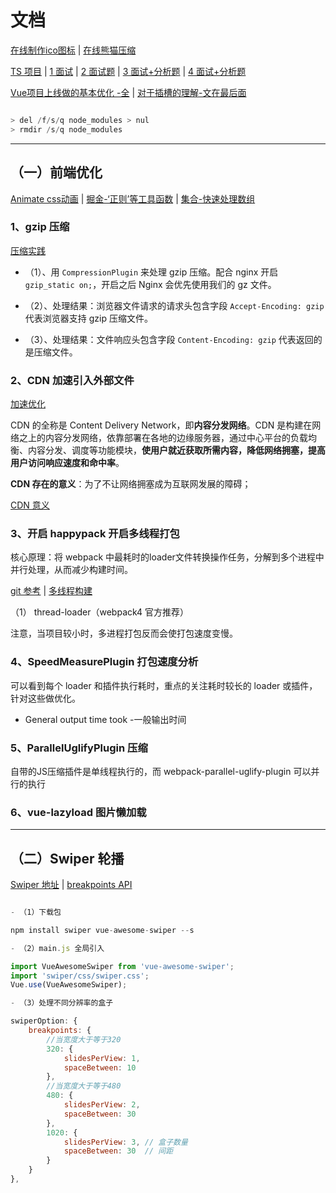 # 文档

[在线制作ico图标](http://www.bitbug.net/) | [在线熊猫压缩](https://tinypng.com/)

[TS 项目](https://github.com/FSFED/ts-vue) | [1 面试](https://juejin.im/post/5ec9f2dff265da76e25c99cb) | [2 面试题](https://juejin.im/post/5ecf1da15188254316147991#heading-28) | [3 面试+分析题](https://juejin.im/post/5ede4c556fb9a047a6446a8e#comment) | [4 面试+分析题](https://juejin.im/post/5ee1e42ef265da770d3dcc2c#comment)

[Vue项目上线做的基本优化 -全](https://juejin.im/post/5f0f1a045188252e415f642c) | [对于插槽的理解-文在最后面](https://mp.weixin.qq.com/s/IQa8rcncm7nwEUeRjh-XuA)

```js

> del /f/s/q node_modules > nul
> rmdir /s/q node_modules

```

---

## （一）前端优化

[Animate css动画](http://www.jq22.com/yanshi819) | [掘金-‘正则’等工具函数](https://juejin.im/post/5e6cf42bf265da57397e3694) | [集合-快速处理数组](https://juejin.im/post/5ec90f72e51d45785225a2c8)

### 1、gzip 压缩

[压缩实践](https://juejin.im/post/5eb2243e51882555d8457833#heading-12)

- （1）、用 `CompressionPlugin` 来处理 gzip 压缩。配合 nginx 开启 `gzip_static on;`，开启之后 Nginx 会优先使用我们的 gz 文件。

- （2）、处理结果：浏览器文件请求的请求头包含字段 `Accept-Encoding: gzip` 代表浏览器支持 gzip 压缩文件。

- （3）、处理结果：文件响应头包含字段 `Content-Encoding: gzip` 代表返回的是压缩文件。

### 2、CDN 加速引入外部文件

[加速优化](https://juejin.im/post/5b97b84ee51d450e6c7492f6)

CDN 的全称是 Content Delivery Network，即**内容分发网络**。CDN 是构建在网络之上的内容分发网络，依靠部署在各地的边缘服务器，通过中心平台的负载均衡、内容分发、调度等功能模块，**使用户就近获取所需内容，降低网络拥塞，提高用户访问响应速度和命中率**。

**CDN 存在的意义**：为了不让网络拥塞成为互联网发展的障碍；

[CDN 意义](https://juejin.im/post/5d1385b25188253dc975b577)

### 3、开启 happypack 开启多线程打包

核心原理：将 webpack 中最耗时的loader文件转换操作任务，分解到多个进程中并行处理，从而减少构建时间。

[git 参考](https://github.com/18332558629/vue-base-boot/blob/master/vue.config.js) | [多线程构建](https://www.cnblogs.com/duanlibo/p/12532569.html)

（1） thread-loader（webpack4 官方推荐）

注意，当项目较小时，多进程打包反而会使打包速度变慢。

### 4、SpeedMeasurePlugin 打包速度分析

可以看到每个 loader 和插件执行耗时，重点的关注耗时较长的 loader 或插件，针对这些做优化。

- General output time took -一般输出时间

### 5、ParallelUglifyPlugin 压缩

自带的JS压缩插件是单线程执行的，而 webpack-parallel-uglify-plugin 可以并行的执行

### 6、vue-lazyload 图片懒加载

---

## （二）Swiper 轮播

[Swiper 地址](https://www.swiper.com.cn/) | [breakpoints API](https://www.swiper.com.cn/api/parameters/289.html)

```js

- （1）下载包

npm install swiper vue-awesome-swiper --s

- （2）main.js 全局引入

import VueAwesomeSwiper from 'vue-awesome-swiper';
import 'swiper/css/swiper.css';
Vue.use(VueAwesomeSwiper);

- （3）处理不同分辨率的盒子

swiperOption: {
    breakpoints: {
        //当宽度大于等于320
        320: {
            slidesPerView: 1,
            spaceBetween: 10
        },
        //当宽度大于等于480
        480: {
            slidesPerView: 2,
            spaceBetween: 30
        },
        1020: {
            slidesPerView: 3, // 盒子数量
            spaceBetween: 30  // 间距
        }
    }
},

```
